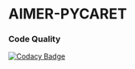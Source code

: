 # AIMER-PYCARET

### Code Quality

[![Codacy Badge](https://app.codacy.com/project/badge/Grade/02d65ad3a2474d839322d21b33445697)](https://app.codacy.com/gh/Smartappli/AIMER-PYCARET/dashboard?utm_source=gh&utm_medium=referral&utm_content=&utm_campaign=Badge_grade)
